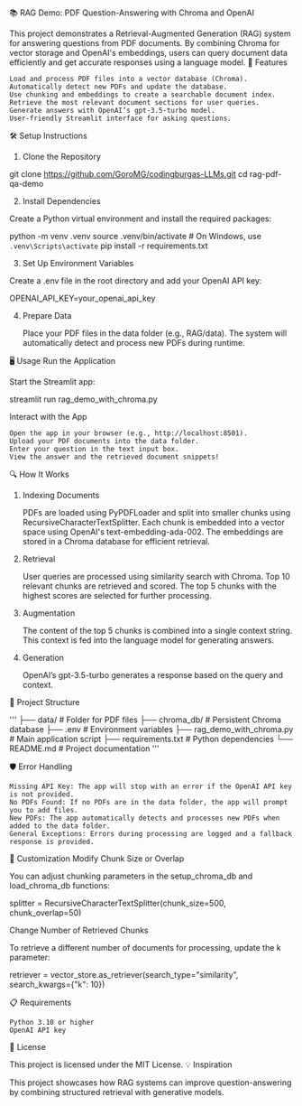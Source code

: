 📚 RAG Demo: PDF Question-Answering with Chroma and OpenAI

This project demonstrates a Retrieval-Augmented Generation (RAG) system for answering questions from PDF documents. By combining Chroma for vector storage and OpenAI's embeddings, users can query document data efficiently and get accurate responses using a language model.
🚀 Features

    Load and process PDF files into a vector database (Chroma).
    Automatically detect new PDFs and update the database.
    Use chunking and embeddings to create a searchable document index.
    Retrieve the most relevant document sections for user queries.
    Generate answers with OpenAI’s gpt-3.5-turbo model.
    User-friendly Streamlit interface for asking questions.

🛠️ Setup Instructions
1. Clone the Repository

git clone https://github.com/GoroMG/codingburgas-LLMs.git
cd rag-pdf-qa-demo

2. Install Dependencies

Create a Python virtual environment and install the required packages:

python -m venv .venv
source .venv/bin/activate  # On Windows, use `.venv\Scripts\activate`
pip install -r requirements.txt

3. Set Up Environment Variables

Create a .env file in the root directory and add your OpenAI API key:

OPENAI_API_KEY=your_openai_api_key

4. Prepare Data

    Place your PDF files in the data folder (e.g., RAG/data).
    The system will automatically detect and process new PDFs during runtime.

🖥️ Usage
Run the Application

Start the Streamlit app:

streamlit run rag_demo_with_chroma.py

Interact with the App

    Open the app in your browser (e.g., http://localhost:8501).
    Upload your PDF documents into the data folder.
    Enter your question in the text input box.
    View the answer and the retrieved document snippets!

🔍 How It Works
1. Indexing Documents

    PDFs are loaded using PyPDFLoader and split into smaller chunks using RecursiveCharacterTextSplitter.
    Each chunk is embedded into a vector space using OpenAI's text-embedding-ada-002.
    The embeddings are stored in a Chroma database for efficient retrieval.

2. Retrieval

    User queries are processed using similarity search with Chroma.
    Top 10 relevant chunks are retrieved and scored.
    The top 5 chunks with the highest scores are selected for further processing.

3. Augmentation

    The content of the top 5 chunks is combined into a single context string.
    This context is fed into the language model for generating answers.

4. Generation

    OpenAI’s gpt-3.5-turbo generates a response based on the query and context.

📂 Project Structure

'''
├── data/              # Folder for PDF files
├── chroma_db/         # Persistent Chroma database
├── .env               # Environment variables
├── rag_demo_with_chroma.py  # Main application script
├── requirements.txt   # Python dependencies
└── README.md          # Project documentation
'''

🛡️ Error Handling

    Missing API Key: The app will stop with an error if the OpenAI API key is not provided.
    No PDFs Found: If no PDFs are in the data folder, the app will prompt you to add files.
    New PDFs: The app automatically detects and processes new PDFs when added to the data folder.
    General Exceptions: Errors during processing are logged and a fallback response is provided.

🔧 Customization
Modify Chunk Size or Overlap

You can adjust chunking parameters in the setup_chroma_db and load_chroma_db functions:

splitter = RecursiveCharacterTextSplitter(chunk_size=500, chunk_overlap=50)

Change Number of Retrieved Chunks

To retrieve a different number of documents for processing, update the k parameter:

retriever = vector_store.as_retriever(search_type="similarity", search_kwargs={"k": 10})

📋 Requirements

    Python 3.10 or higher
    OpenAI API key

📜 License

This project is licensed under the MIT License.
💡 Inspiration

This project showcases how RAG systems can improve question-answering by combining structured retrieval with generative models.
